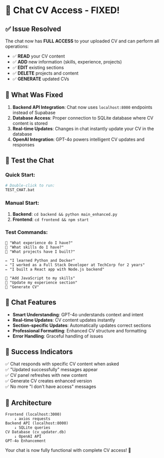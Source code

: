 # 🚀 Chat CV Access - FIXED!

## ✅ **Issue Resolved**
The chat now has **FULL ACCESS** to your uploaded CV and can perform all operations:
- ✅ **READ** your CV content 
- ✅ **ADD** new information (skills, experience, projects)
- ✅ **EDIT** existing sections
- ✅ **DELETE** projects and content
- ✅ **GENERATE** updated CVs

## 🔧 **What Was Fixed**
1. **Backend API Integration**: Chat now uses `localhost:8000` endpoints instead of Supabase
2. **Database Access**: Proper connection to SQLite database where CV content is stored
3. **Real-time Updates**: Changes in chat instantly update your CV in the database
4. **OpenAI Integration**: GPT-4o powers intelligent CV updates and responses

## 🎯 **Test the Chat**

### Quick Start:
```bash
# Double-click to run:
TEST_CHAT.bat
```

### Manual Start:
1. **Backend**: `cd backend && python main_enhanced.py`
2. **Frontend**: `cd frontend && npm start`

### Test Commands:
```
📖 "What experience do I have?"
📖 "What skills do I have?"
📖 "What projects have I built?"

✏️ "I learned Python and Docker"
✏️ "I worked as a Full Stack Developer at TechCorp for 2 years"
✏️ "I built a React app with Node.js backend"

🚀 "Add JavaScript to my skills"
🚀 "Update my experience section"
🚀 "Generate CV"
```

## 💬 **Chat Features**
- **Smart Understanding**: GPT-4o understands context and intent
- **Real-time Updates**: CV content updates instantly
- **Section-specific Updates**: Automatically updates correct sections
- **Professional Formatting**: Enhanced CV structure and formatting
- **Error Handling**: Graceful handling of issues

## 🎉 **Success Indicators**
✅ Chat responds with specific CV content when asked  
✅ "Updated successfully" messages appear  
✅ CV panel refreshes with new content  
✅ Generate CV creates enhanced version  
✅ No more "I don't have access" messages  

## 🔗 **Architecture**
```
Frontend (localhost:3000) 
    ↓ axios requests
Backend API (localhost:8000)
    ↓ SQLite queries  
CV Database (cv_updater.db)
    ↓ OpenAI API
GPT-4o Enhancement
```

Your chat is now fully functional with complete CV access! 🎊 